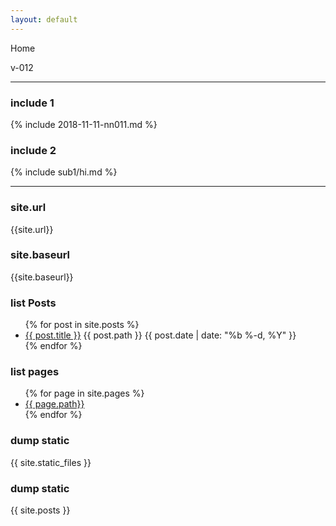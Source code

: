 ```yaml
---
layout: default
---
```


Home

v-012

---
### include 1
{% include 2018-11-11-nn011.md %}

### include 2
{% include sub1/hi.md %}

---
### site.url
{{site.url}}

### site.baseurl
{{site.baseurl}}

### list Posts
<ul class="myposts">
{% for post in site.posts %}
    <li><a href="{{ site.baseurl }}{{ post.url }}">{{ post.title }}</a> {{ post.path }}
    <span class="postDate">{{ post.date | date: "%b %-d, %Y" }}</span>
    </li>
{% endfor %}
</ul>

### list pages
<ul class="myposts">
{% for page in site.pages %}
    <li><a href="{{ site.baseurl }}{{ page.url }}">{{ page.path}}</a>
    </li>
{% endfor %}
</ul>

### dump static
{{ site.static_files }}

### dump static
{{ site.posts }}
